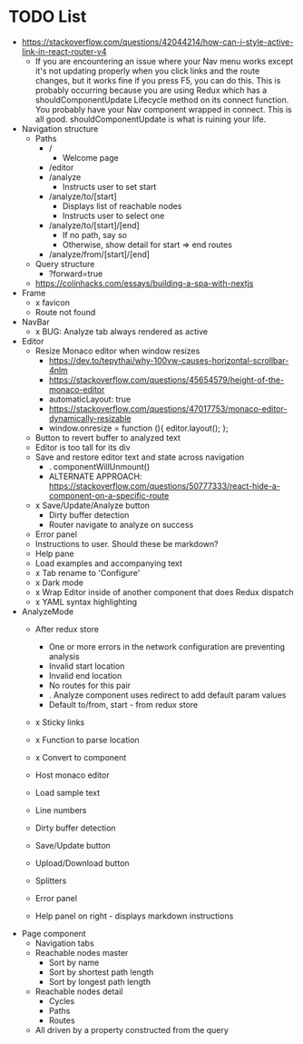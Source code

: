 # TODO List

* https://stackoverflow.com/questions/42044214/how-can-i-style-active-link-in-react-router-v4
  * If you are encountering an issue where your Nav menu works except it's not updating properly when you click links and the route changes, but it works fine if you press F5, you can do this. This is probably occurring because you are using Redux which has a shouldComponentUpdate Lifecycle method on its connect function. You probably have your Nav component wrapped in connect. This is all good. shouldComponentUpdate is what is ruining your life.
* Navigation structure
  * Paths
    * /
      * Welcome page
    * /editor
    * /analyze
      * Instructs user to set start
    * /analyze/to/[start]
      * Displays list of reachable nodes
      * Instructs user to select one
    * /analyze/to/[start]/[end]
      * If no path, say so
      * Otherwise, show detail for start => end routes
    * /analyze/from/[start]/[end]
  * Query structure
    * ?forward=true
  * https://colinhacks.com/essays/building-a-spa-with-nextjs
* Frame
  * x favicon
  * Route not found
* NavBar
  * x BUG: Analyze tab always rendered as active
* Editor
  * Resize Monaco editor when window resizes
    * https://dev.to/tepythai/why-100vw-causes-horizontal-scrollbar-4nlm
    * https://stackoverflow.com/questions/45654579/height-of-the-monaco-editor
    * automaticLayout: true
    * https://stackoverflow.com/questions/47017753/monaco-editor-dynamically-resizable
    * window.onresize = function (){
        editor.layout();
      };
  * Button to revert buffer to analyzed text
  * Editor is too tall for its div
  * Save and restore editor text and state across navigation
    * . componentWillUnmount()
    * ALTERNATE APPROACH: https://stackoverflow.com/questions/50777333/react-hide-a-component-on-a-specific-route
  * x Save/Update/Analyze button
    * Dirty buffer detection
    * Router navigate to analyze on success
  * Error panel
  * Instructions to user. Should these be markdown?
  * Help pane
  * Load examples and accompanying text
  * x Tab rename to 'Configure'
  * x Dark mode
  * x Wrap Editor inside of another component that does Redux dispatch
  * x YAML syntax highlighting
* AnalyzeMode
  * After redux store
    * One or more errors in the network configuration are preventing analysis
    * Invalid start location
    * Invalid end location
    * No routes for this pair
    * . Analyze component uses redirect to add default param values
    * Default to/from, start - from redux store
  * x Sticky links
  * x Function to parse location
  * x Convert to component


  * Host monaco editor
  * Load sample text
  * Line numbers
  * Dirty buffer detection
  * Save/Update button
  * Upload/Download button
  * Splitters
  * Error panel
  * Help panel on right - displays markdown instructions
* Page component
  * Navigation tabs
  * Reachable nodes master
    * Sort by name
    * Sort by shortest path length
    * Sort by longest path length
  * Reachable nodes detail
    * Cycles
    * Paths
    * Routes
  * All driven by a property constructed from the query